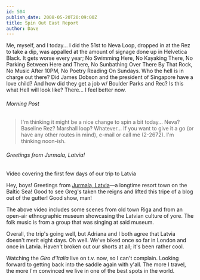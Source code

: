 ```yaml
---
id: 504
publish_date: 2008-05-20T20:09:00Z
title: Spin Out East Report
author: Dave
---
```

Me, myself, and I today... I did the 51st to Neva Loop, dropped in at the Rez to take a dip, was appalled at the amount of signage done up in Helvetica Black. It gets worse every year; No Swimming Here, No Kayaking There, No Parking Between Here and There, No Sunbathing Over There By That Rock, No Music After 10PM, No Poetry Reading On Sundays. Who the hell is in charge out there? Did James Dobson and the president of Singapore have a love child? And how did they get a job w/ Boulder Parks and Rec? Is this what Hell will look like? There... I feel better now.

###### Morning Post

> I'm thinking it might be a nice change to spin a bit today... Neva? Baseline Rez? Marshall loop? Whatever... If you want to give it a go (or have any other routes in mind), e-mail or call me (2-2672). I'm thinking noon-ish.

###### Greetings from Jurmala, Latvia!

  
Video covering the first few days of our trip to Latvia

Hey, boys! Greetings from [Jurmala, Latvia](http://tinyurl.com/545g9h)—a longtime resort town on the Baltic Sea! Good to see Greg's taken the reigns and lifted this tripe of a blog out of the gutter! Good show, man!

The above video includes some scenes from old town Riga and from an open-air ethnographic museum showcasing the Latvian culture of yore. The folk music is from a group that was singing at said museum.

Overall, the trip's going well, but Adriana and I both agree that Latvia doesn't merit eight days. Oh well. We've biked once so far in London and once in Latvia. Haven't broken out our shorts at all; it's been rather cool.

Watching the _Giro d'Italia_ live on t.v. now, so I can't complain. Looking forward to getting back into the saddle again with y'all. The more I travel, the more I'm convinced we live in one of the best spots in the world.